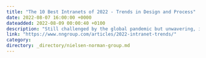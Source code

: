 ```yaml
---
title: "The 10 Best Intranets of 2022 - Trends in Design and Process"
date: 2022-08-07 16:00:00 +0000
dateadded: 2022-08-09 00:00:40 +0100
description: "Still challenged by the global pandemic but unwavering, intranet-design teams committed to accessibility and inclusion. Empathy and logic prevailed, resulting in winning intranets that are accepting and supportive of all employees equally."
link: "https://www.nngroup.com/articles/2022-intranet-trends/"
category:
directory: _directory/nielsen-norman-group.md
---
```

